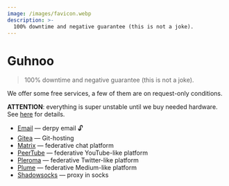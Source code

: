 ```yaml
---
image: /images/favicon.webp
description: >-
  100% downtime and negative guarantee (this is not a joke).
---
```


# Guhnoo

> 100% downtime and negative guarantee (this is not a joke).

We offer some free services, a few of them are on request-only conditions.

**ATTENTION**: everything is super unstable until we buy needed hardware. See
[here](/about/) for details.

- [Email](/how/email.md) — derpy email :unlock:
- [Gitea](/how/gitea.md) — Git-hosting
- [Matrix](/how/matrix.md) — federative chat platform
- [PeerTube](/how/peertube.md) — federative YouTube-like platform
- [Pleroma](/how/pleroma.md) — federative Twitter-like platform
- [Plume](/how/plume.md) — federative Medium-like platform
- [Shadowsocks](/how/shadowsocks.md) — proxy in socks